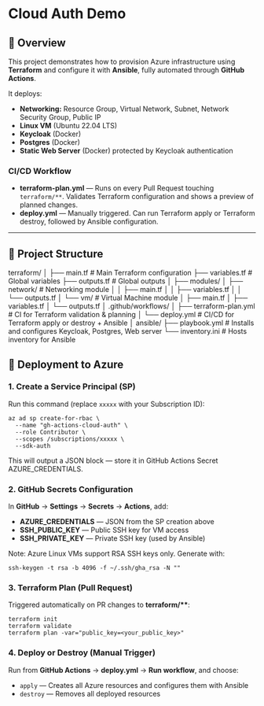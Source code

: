 # Cloud Auth Demo

## 📌 Overview

This project demonstrates how to provision Azure infrastructure using **Terraform** and configure it with **Ansible**, fully automated through **GitHub Actions**.

It deploys:

- **Networking:** Resource Group, Virtual Network, Subnet, Network Security Group, Public IP
- **Linux VM** (Ubuntu 22.04 LTS)
- **Keycloak** (Docker)
- **Postgres** (Docker)
- **Static Web Server** (Docker) protected by Keycloak authentication

### CI/CD Workflow

- **terraform-plan.yml** — Runs on every Pull Request touching `terraform/**`. Validates Terraform configuration and shows a preview of planned changes.
- **deploy.yml** — Manually triggered. Can run Terraform apply or Terraform destroy, followed by Ansible configuration.

---

## 📂 Project Structure

terraform/
│
├── main.tf # Main Terraform configuration
├── variables.tf # Global variables
├── outputs.tf # Global outputs
│
├── modules/
│ ├── network/ # Networking module
│ │ ├── main.tf
│ │ ├── variables.tf
│ │ └── outputs.tf
│ └── vm/ # Virtual Machine module
│ ├── main.tf
│ ├── variables.tf
│ └── outputs.tf
│
.github/workflows/
│ ├── terraform-plan.yml # CI for Terraform validation & planning
│ └── deploy.yml # CI/CD for Terraform apply or destroy + Ansible
│
ansible/
├── playbook.yml # Installs and configures Keycloak, Postgres, Web server
└── inventory.ini # Hosts inventory for Ansible

## 🚀 Deployment to Azure

### 1. Create a Service Principal (SP)

Run this command (replace `xxxxx` with your Subscription ID):

```
az ad sp create-for-rbac \
  --name "gh-actions-cloud-auth" \
  --role Contributor \
  --scopes /subscriptions/xxxxx \
  --sdk-auth
```

This will output a JSON block — store it in GitHub Actions Secret AZURE_CREDENTIALS.

### 2. GitHub Secrets Configuration

In **GitHub** → **Settings** → **Secrets** → **Actions**, add:

- **AZURE_CREDENTIALS** — JSON from the SP creation above
- **SSH_PUBLIC_KEY** — Public SSH key for VM access
- **SSH_PRIVATE_KEY** — Private SSH key (used by Ansible)

Note: Azure Linux VMs support RSA SSH keys only. Generate with:

```
ssh-keygen -t rsa -b 4096 -f ~/.ssh/gha_rsa -N ""
```

### 3. Terraform Plan (Pull Request)

Triggered automatically on PR changes to **terraform/\*\***:

```
terraform init
terraform validate
terraform plan -var="public_key=<your_public_key>"
```

### 4. Deploy or Destroy (Manual Trigger)

Run from **GitHub Actions** → **deploy.yml** → **Run workflow**, and choose:

- `apply` — Creates all Azure resources and configures them with Ansible
- `destroy` — Removes all deployed resources
